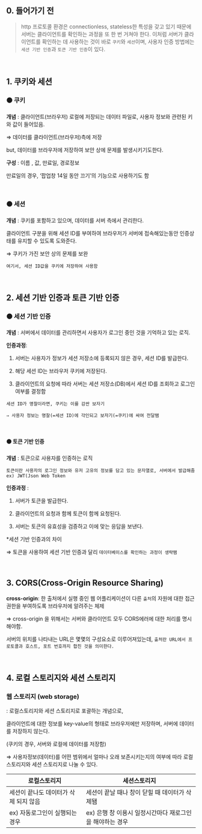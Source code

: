 ## 0. 들어가기 전 ##
> http 프로토콜 환경은 connectionless, stateless한 특성을 갖고 있기 때문에 서버는 클라이언트를 확인하는 과정을 또 한 번 거쳐야 한다. 
> 이처럼 서버가 클라이언트를 확인하는 데 사용하는 것이 바로 `쿠키`와 `세션`이며, 사용자 인증 방법에는 `세션 기반 인증`과 `토큰 기반 인증`이 있다.


<br/> 

## 1. 쿠키와 세션 ##
### ⚫️ 쿠키

**개념** : 클라이언트(브라우저) 로컬에 저장되는 데이터 파일로, 사용자 정보와 관련된 키와 값이 들어있음.

⇒ 데이터를 클라이언트(브라우저)측에 저장

but, 데이터를 브라우저에 저장하여 보안 상에 문제를 발생시키기도한다.




**구성** : 이름 , 값, 만료일, 경로정보

만료일의 경우,  ‘팝업창 14일 동안 끄기’의 기능으로 사용하기도 함


<br/>

### ⚫️ 세션

**개념** : 쿠키를 포함하고 있으며, 데이터를 서버 측에서 관리한다.

클라이언트 구분을 위해 세션 ID를 부여하여 브라우저가 서버에 접속해있는동안 인증상태를 유지할 수 있도록 도와준다.

⇒ 쿠키가 가진 보안 상의 문제를 보완


`여기서, 세션 ID값을 쿠키에 저장하여 사용함`



<br/> 

## 2. 세션 기반 인증과 토큰 기반 인증 ##
### ⚫️ 세션 기반 인증


**개념** : 서버에서 데이터를 관리하면서 사용자가 로그인 중인 것을 기억하고 있는 로직.

**인증과정**: 

1) 서버는 사용자가 정보가 세션 저장소에 등록되지 않은 경우, 세션 ID를 발급한다.

2) 해당 세션 ID는 브라우저 쿠키에 저장된다. 

3) 클라이언트의 요청에 따라 서버는 세션 저장소(DB)에서 세션 ID를 조회하고 로그인 여부를 결정함

`세션 ID가 명찰이라면, 쿠키는 이를 감싼 보자기`

`⇒ 사용자 정보는 명찰(=세션 ID)에 각인되고 보자기(=쿠키)에 싸여 전달됌`



<br/>

#### ⚫️ 토큰 기반 인증


**개념** : 토큰으로 사용자를 인증하는 로직

`토큰이란 사용자의 로그인 정보와 유저 고유의 정보를 담고 있는 문자열로, 서버에서 발급해줌 ex) JWT(Json Web Token`


**인증과정** : 

1) 서버가 토큰을 발급한다.

2) 클라이언트의 요청과 함께 토큰이 함께 요청된다.

3) 서버는 토큰의 유효성을 검증하고 이에 맞는 응답을 보낸다.


*세션 기반 인증과의 차이

⇒ 토큰을 사용하여 세션 기반 인증과 달리 `데이터베이스를 확인하는 과정이 생략됌`


<br/> 

## 3. CORS(Cross-Origin Resource Sharing) ##
**cross-origin**: 한 출처에서 실행 중인 웹 어플리케이션이 다른 `출처`의 자원에 대한 접근 권한을 부여하도록 브라우저에 알려주는 체제

⇒ cross-origin 을 위해서는 서버와 클라이언트 모두 CORS에러에 대한 처리를 명시해야함.

서버의 위치를 나타내는 URL은 몇몇의 구성요소로 이루어져있는데, `출처란 URL에서 프로토콜과 호스트, 포트 번호까지 합친 것을 의미한다.`


<br/> 

## 4. 로컬 스토리지와 세션 스토리지 ##
### 웹 스토리지 (web storage)

: 로컬스토리지와 세션 스토리지로 포괄하는 개념으로, 

클라이언트에 대한 정보를 key-value의 형태로 브라우저에만 저장하며, 서버에 데이터를 저장하지 않는다.

(쿠키의 경우, 서버와 로컬에 데이터를 저장함)

⇒ 사용자정보(데이터)를 어떤 범위에서 얼마나 오래 보존시키는지의 여부에 따라 로컬 스토리지와 세션 스토리지로 나눌 수 있다.


|로컬스토리지|세션스토리지|
|---|---|
|세션이 끝나도 데이터가 삭제 되지 않음|세션이 끝날 때나 창이 닫힐 때 데이터가 삭제됌|
|ex) 자동로그인이 실행되는 경우|ex) 은행 창 이용시 일정시간마다 재로그인을 해야하는 경우|






